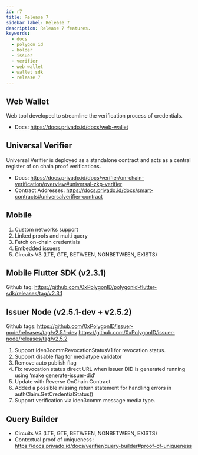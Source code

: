 ```yaml
---
id: r7
title: Release 7
sidebar_label: Release 7
description: Release 7 features.
keywords:
  - docs
  - polygon id
  - holder
  - issuer
  - verifier
  - web wallet
  - wallet sdk
  - release 7
---
```



## Web Wallet
 Web tool developed to streamline the verification process of credentials.
- Docs: https://docs.privado.id/docs/web-wallet

## Universal Verifier
Universal Verifier is deployed as a standalone contract and acts as a central register of on chain proof verifications.
- Docs: https://docs.privado.id/docs/verifier/on-chain-verification/overview#universal-zkp-verifier
- Contract Addresses: https://docs.privado.id/docs/smart-contracts#universalverifier-contract

## Mobile

1. Custom networks support
2. Linked proofs and multi query
3. Fetch on-chain credentials
4. Embedded issuers
5. Circuits V3 (LTE, GTE, BETWEEN, NONBETWEEN, EXISTS)


## Mobile Flutter SDK (v2.3.1)
Github tag: https://github.com/0xPolygonID/polygonid-flutter-sdk/releases/tag/v2.3.1 

## Issuer Node (v2.5.1-dev + v2.5.2) 
Github tags:
https://github.com/0xPolygonID/issuer-node/releases/tag/v2.5.1-dev 
https://github.com/0xPolygonID/issuer-node/releases/tag/v2.5.2 

1. Support Iden3commRevocationStatusV1 for revocation status.
2. Support disable flag for mediatype validator
3. Remove auto publish flag
4. Fix revocation status direct URL when issuer DID is generated running using ‘make generate-issuer-did’
5. Update with Reverse OnChain Contract
6. Added a possible missing return statement for handling errors in authClaim.GetCredentialStatus()
7. Support verification via iden3comm message media type.

## Query Builder
- Circuits V3 (LTE, GTE, BETWEEN, NONBETWEEN, EXISTS)
- Contextual proof of uniqueness : https://docs.privado.id/docs/verifier/query-builder#proof-of-uniqueness



